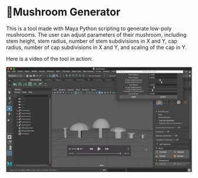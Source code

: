 # 🍄Mushroom Generator

This is a tool made with Maya Python scripting to generate low-poly mushrooms. The user can adjust parameters of their mushroom, including stem height, stem radius, number of stem subdivisions in X and Y, cap radius, number of cap subdivisions in X and Y, and scaling of the cap in Y.

Here is a video of the tool in action: 

![mushrooms](./image/mushroom.png)
